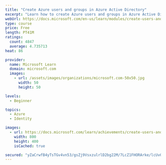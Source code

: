 ```yaml
---
title: "Create Azure users and groups in Azure Active Directory"
excerpt: "Learn how to create Azure users and groups in Azure Active Directory."
webUrl: https://docs.microsoft.com/en-us/learn/modules/create-users-and-groups-in-azure-active-directory/
type: course
price: Free
length: PT41M
ratings:
  count: 4847
  average: 4.735713
heat: 86

provider:
  name: Microsoft Learn
  domain: microsoft.com
  images:
    - url: /assets/images/organizations/microsoft.com-50x50.jpg
      width: 50
      height: 50

levels:
  - Beginner

topics:
  - Azure
  - Identity

images:
  - url: https://docs.microsoft.com/learn/achievements/create-users-and-groups-in-azure-active-directory-social.png
    width: 800
    height: 400
    isCached: true

secured: "yZaCrwfB4yTsTGv4vn53/gsZj9VsxzulrlD2bg22M/7LcZ1FHORArke/lcUvQDfnsBxeMxDQwdeYc+uEnfpqMV6THzFYzWHHRHfUX7Yl6+M0efEIPtauoXhvtFHwqc6y8Fk+tVuhM5G+k+0jU1+RBU2KnVYDoYwVX4+Nbt8oRaVNf7kbkEDW4hFBlrpyQAtlyVRMatArxsLbbQe/lf63tdIMRHEQPYuUKS+Rdta9wTSYe6p+gpzomePikxptm2kGoaZHByeNPRo9O3S9DcfZsOmVE4SX4Fe/f3AC8dd9PARg09Zoxg35f48XsJ6n6kl+bidsVEAailRO6VSzddZ+PzfBOahVTulGIukPe2kbZKP0DPyQfoqp3AECiSIpFF8YQlHQx5qk9XPHdxoDKjZJIO7o29GPs19z9TDCNF/1fbw=;ARvVTO/a/zbqNUew8Njbow=="
---
```


